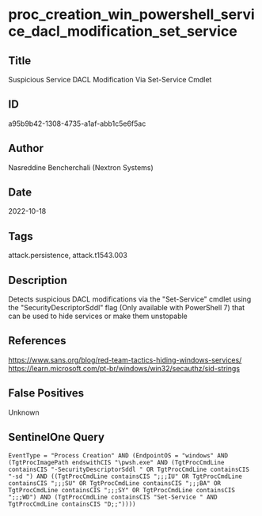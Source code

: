 # proc_creation_win_powershell_service_dacl_modification_set_service

## Title
Suspicious Service DACL Modification Via Set-Service Cmdlet

## ID
a95b9b42-1308-4735-a1af-abb1c5e6f5ac

## Author
Nasreddine Bencherchali (Nextron Systems)

## Date
2022-10-18

## Tags
attack.persistence, attack.t1543.003

## Description
Detects suspicious DACL modifications via the "Set-Service" cmdlet using the "SecurityDescriptorSddl" flag (Only available with PowerShell 7) that can be used to hide services or make them unstopable

## References
https://www.sans.org/blog/red-team-tactics-hiding-windows-services/
https://learn.microsoft.com/pt-br/windows/win32/secauthz/sid-strings

## False Positives
Unknown

## SentinelOne Query
```
EventType = "Process Creation" AND (EndpointOS = "windows" AND (TgtProcImagePath endswithCIS "\pwsh.exe" AND (TgtProcCmdLine containsCIS "-SecurityDescriptorSddl " OR TgtProcCmdLine containsCIS "-sd ") AND ((TgtProcCmdLine containsCIS ";;;IU" OR TgtProcCmdLine containsCIS ";;;SU" OR TgtProcCmdLine containsCIS ";;;BA" OR TgtProcCmdLine containsCIS ";;;SY" OR TgtProcCmdLine containsCIS ";;;WD") AND (TgtProcCmdLine containsCIS "Set-Service " AND TgtProcCmdLine containsCIS "D;;"))))

```